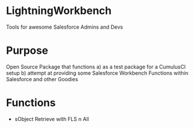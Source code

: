 # LightningWorkbench
Tools for awesome Salesforce Admins and Devs

# Purpose
Open Source Package that functions a) as a test package for a CumulusCI setup b) attempt at providing some Salesforce Workbench Functions within Salesforce and other Goodies

# Functions
- sObject Retrieve with FLS n All
